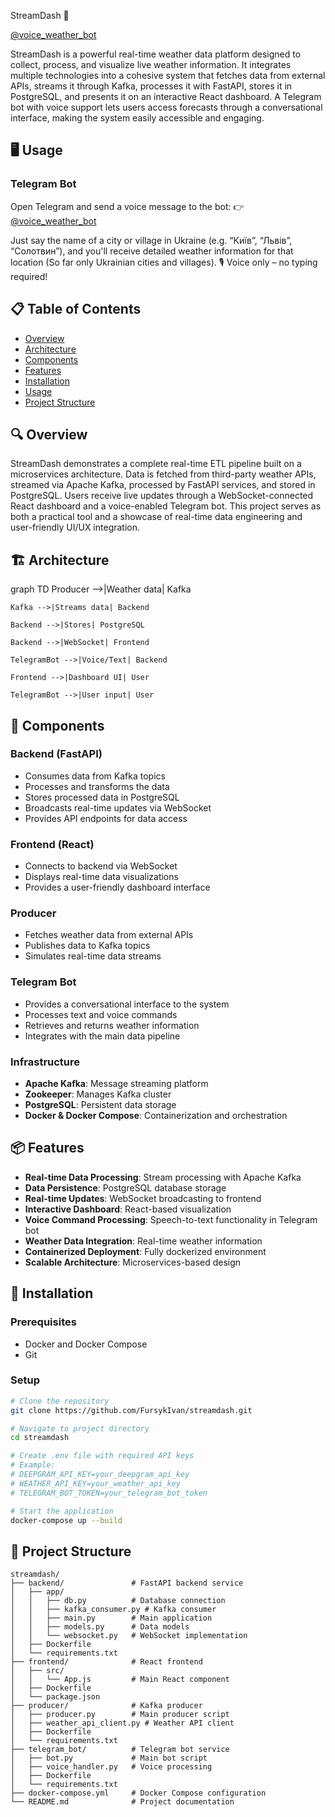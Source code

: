 StreamDash 🚀

[@voice_weather_bot](https://t.me/voice_weather_bot)

StreamDash is a powerful real-time weather data platform designed to collect, process, and visualize live weather information. It integrates multiple technologies into a cohesive system that fetches data from external APIs, streams it through Kafka, processes it with FastAPI, stores it in PostgreSQL, and presents it on an interactive React dashboard.
A Telegram bot with voice support lets users access forecasts through a conversational interface, making the system easily accessible and engaging.

## 🖥️ Usage <a id="usage"></a>

### Telegram Bot
Open Telegram and send a voice message to the bot:
👉 [@voice_weather_bot](https://t.me/voice_weather_bot)

Just say the name of a city or village in Ukraine (e.g. “Київ”, “Львів”, “Солотвин”), and you'll receive detailed weather information for that location (So ​​far only Ukrainian cities and villages).
🎙️ Voice only – no typing required!

## 📋 Table of Contents
- [Overview](#overview)
- [Architecture](#architecture)
- [Components](#components)
- [Features](#features)
- [Installation](#installation)
- [Usage](#usage)
- [Project Structure](#project-structure)

## 🔍 Overview <a id="overview"></a>

StreamDash demonstrates a complete real-time ETL pipeline built on a microservices architecture. Data is fetched from third-party weather APIs, streamed via Apache Kafka, processed by FastAPI services, and stored in PostgreSQL. Users receive live updates through a WebSocket-connected React dashboard and a voice-enabled Telegram bot.
This project serves as both a practical tool and a showcase of real-time data engineering and user-friendly UI/UX integration.

## 🏗️ Architecture <a id="architecture"></a>

graph TD
    Producer -->|Weather data| Kafka
    
    Kafka -->|Streams data| Backend
    
    Backend -->|Stores| PostgreSQL
    
    Backend -->|WebSocket| Frontend
    
    TelegramBot -->|Voice/Text| Backend
    
    Frontend -->|Dashboard UI| User
    
    TelegramBot -->|User input| User

## 🧩 Components <a id="components"></a>

### Backend (FastAPI)
- Consumes data from Kafka topics
- Processes and transforms the data
- Stores processed data in PostgreSQL
- Broadcasts real-time updates via WebSocket
- Provides API endpoints for data access

### Frontend (React)
- Connects to backend via WebSocket
- Displays real-time data visualizations
- Provides a user-friendly dashboard interface

### Producer
- Fetches weather data from external APIs
- Publishes data to Kafka topics
- Simulates real-time data streams

### Telegram Bot
- Provides a conversational interface to the system
- Processes text and voice commands
- Retrieves and returns weather information
- Integrates with the main data pipeline

### Infrastructure
- **Apache Kafka**: Message streaming platform
- **Zookeeper**: Manages Kafka cluster
- **PostgreSQL**: Persistent data storage
- **Docker & Docker Compose**: Containerization and orchestration

## 📦 Features <a id="features"></a>

- **Real-time Data Processing**: Stream processing with Apache Kafka
- **Data Persistence**: PostgreSQL database storage
- **Real-time Updates**: WebSocket broadcasting to frontend
- **Interactive Dashboard**: React-based visualization
- **Voice Command Processing**: Speech-to-text functionality in Telegram bot
- **Weather Data Integration**: Real-time weather information
- **Containerized Deployment**: Fully dockerized environment
- **Scalable Architecture**: Microservices-based design

## 🚀 Installation <a id="installation"></a>

### Prerequisites
- Docker and Docker Compose
- Git

### Setup
```bash
# Clone the repository
git clone https://github.com/FursykIvan/streamdash.git

# Navigate to project directory
cd streamdash

# Create .env file with required API keys
# Example:
# DEEPGRAM_API_KEY=your_deepgram_api_key
# WEATHER_API_KEY=your_weather_api_key
# TELEGRAM_BOT_TOKEN=your_telegram_bot_token

# Start the application
docker-compose up --build
```

## 📁 Project Structure <a id="project-structure"></a>
```
streamdash/
├── backend/               # FastAPI backend service
│   ├── app/
│   │   ├── db.py          # Database connection
│   │   ├── kafka_consumer.py # Kafka consumer
│   │   ├── main.py        # Main application
│   │   ├── models.py      # Data models
│   │   └── websocket.py   # WebSocket implementation
│   ├── Dockerfile
│   └── requirements.txt
├── frontend/              # React frontend
│   ├── src/
│   │   └── App.js         # Main React component
│   ├── Dockerfile
│   └── package.json
├── producer/              # Kafka producer
│   ├── producer.py        # Main producer script
│   ├── weather_api_client.py # Weather API client
│   ├── Dockerfile
│   └── requirements.txt
├── telegram_bot/          # Telegram bot service
│   ├── bot.py             # Main bot script
│   ├── voice_handler.py   # Voice processing
│   ├── Dockerfile
│   └── requirements.txt
├── docker-compose.yml     # Docker Compose configuration
└── README.md              # Project documentation
```

